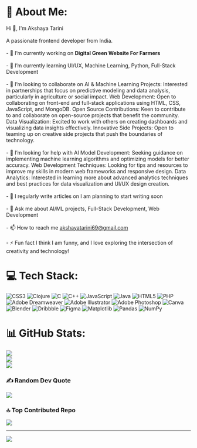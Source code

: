 # 💫 About Me:
Hi 👋, I'm Akshaya Tarini<br><br>A passionate frontend developer from India.<br><br>- 🔭 I’m currently working on **Digital Green Website For Farmers**<br><br>- 🌱 I’m currently learning UI/UX, Machine Learning, Python, Full-Stack Development<br><br>- 👯 I’m looking to collaborate on AI & Machine Learning Projects: Interested in partnerships that focus on predictive modeling and data analysis, particularly in agriculture or social impact. Web Development: Open to collaborating on front-end and full-stack applications using HTML, CSS, JavaScript, and MongoDB. Open Source Contributions: Keen to contribute to and collaborate on open-source projects that benefit the community. Data Visualization: Excited to work with others on creating dashboards and visualizing data insights effectively. Innovative Side Projects: Open to teaming up on creative side projects that push the boundaries of technology.<br><br>- 🤝 I’m looking for help with AI Model Development: Seeking guidance on implementing machine learning algorithms and optimizing models for better accuracy. Web Development Techniques: Looking for tips and resources to improve my skills in modern web frameworks and responsive design. Data Analytics: Interested in learning more about advanced analytics techniques and best practices for data visualization and UI/UX design creation.<br><br>- 📝 I regularly write articles on I am planning to start writing soon<br><br>- 💬 Ask me about AI/ML projects, Full-Stack Development, Web Development<br><br>- 📫 How to reach me akshayatarini69@gmail.com<br><br>- ⚡ Fun fact I think I am funny, and I love exploring the intersection of creativity and technology!


# 💻 Tech Stack:
![CSS3](https://img.shields.io/badge/css3-%231572B6.svg?style=plastic&logo=css3&logoColor=white) ![Clojure](https://img.shields.io/badge/Clojure-%23Clojure.svg?style=plastic&logo=Clojure&logoColor=Clojure) ![C](https://img.shields.io/badge/c-%2300599C.svg?style=plastic&logo=c&logoColor=white) ![C++](https://img.shields.io/badge/c++-%2300599C.svg?style=plastic&logo=c%2B%2B&logoColor=white) ![JavaScript](https://img.shields.io/badge/javascript-%23323330.svg?style=plastic&logo=javascript&logoColor=%23F7DF1E) ![Java](https://img.shields.io/badge/java-%23ED8B00.svg?style=plastic&logo=openjdk&logoColor=white) ![HTML5](https://img.shields.io/badge/html5-%23E34F26.svg?style=plastic&logo=html5&logoColor=white) ![PHP](https://img.shields.io/badge/php-%23777BB4.svg?style=plastic&logo=php&logoColor=white) ![Adobe Dreamweaver](https://img.shields.io/badge/Adobe%20Dreamweaver-FF61F6.svg?style=plastic&logo=Adobe%20Dreamweaver&logoColor=white) ![Adobe Illustrator](https://img.shields.io/badge/adobe%20illustrator-%23FF9A00.svg?style=plastic&logo=adobe%20illustrator&logoColor=white) ![Adobe Photoshop](https://img.shields.io/badge/adobe%20photoshop-%2331A8FF.svg?style=plastic&logo=adobe%20photoshop&logoColor=white) ![Canva](https://img.shields.io/badge/Canva-%2300C4CC.svg?style=plastic&logo=Canva&logoColor=white) ![Blender](https://img.shields.io/badge/blender-%23F5792A.svg?style=plastic&logo=blender&logoColor=white) ![Dribbble](https://img.shields.io/badge/Dribbble-EA4C89?style=plastic&logo=dribbble&logoColor=white) ![Figma](https://img.shields.io/badge/figma-%23F24E1E.svg?style=plastic&logo=figma&logoColor=white) ![Matplotlib](https://img.shields.io/badge/Matplotlib-%23ffffff.svg?style=plastic&logo=Matplotlib&logoColor=black) ![Pandas](https://img.shields.io/badge/pandas-%23150458.svg?style=plastic&logo=pandas&logoColor=white) ![NumPy](https://img.shields.io/badge/numpy-%23013243.svg?style=plastic&logo=numpy&logoColor=white)
# 📊 GitHub Stats:
![](https://github-readme-stats.vercel.app/api?username=Akshaya-Tarini&theme=tokyonight&hide_border=false&include_all_commits=false&count_private=false)<br/>
![](https://github-readme-streak-stats.herokuapp.com/?user=Akshaya-Tarini&theme=tokyonight&hide_border=false)<br/>
![](https://github-readme-stats.vercel.app/api/top-langs/?username=Akshaya-Tarini&theme=tokyonight&hide_border=false&include_all_commits=false&count_private=false&layout=compact)

### ✍️ Random Dev Quote
![](https://quotes-github-readme.vercel.app/api?type=horizontal&theme=tokyonight)

### 🔝 Top Contributed Repo
![](https://github-contributor-stats.vercel.app/api?username=Akshaya-Tarini&limit=5&theme=tokyonight&combine_all_yearly_contributions=true)

---
[![](https://visitcount.itsvg.in/api?id=Akshaya-Tarini&icon=0&color=0)](https://visitcount.itsvg.in)

<!-- Proudly created with GPRM ( https://gprm.itsvg.in ) -->
